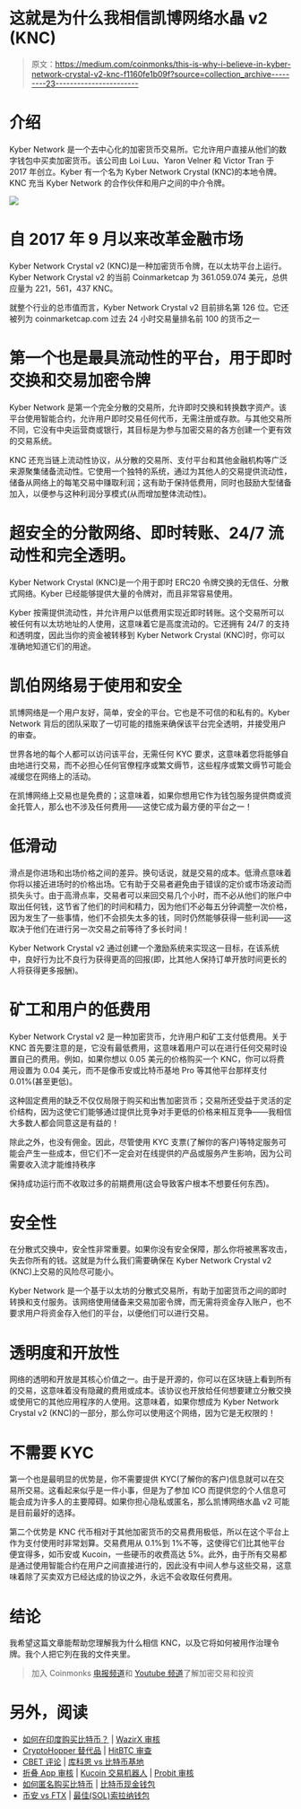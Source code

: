 # 这就是为什么我相信凯博网络水晶 v2 (KNC)

> 原文：<https://medium.com/coinmonks/this-is-why-i-believe-in-kyber-network-crystal-v2-knc-f1160fe1b09f?source=collection_archive---------23----------------------->

# 介绍

Kyber Network 是一个去中心化的加密货币交易所。它允许用户直接从他们的数字钱包中买卖加密货币。该公司由 Loi Luu、Yaron Velner 和 Victor Tran 于 2017 年创立。Kyber 有一个名为 Kyber Network Crystal (KNC)的本地令牌。KNC 充当 Kyber Network 的合作伙伴和用户之间的中介令牌。

![](img/911ef0d31e033c19e9418697d5c616aa.png)

# 自 2017 年 9 月以来改革金融市场

Kyber Network Crystal v2 (KNC)是一种加密货币令牌，在以太坊平台上运行。Kyber Network Crystal v2 的当前 Coinmarketcap 为 361.059.074 美元，总供应量为 221，561，437 KNC。

就整个行业的总市值而言，Kyber Network Crystal v2 目前排名第 126 位。它还被列为 coinmarketcap.com 过去 24 小时交易量排名前 100 的货币之一

# 第一个也是最具流动性的平台，用于即时交换和交易加密令牌

Kyber Network 是第一个完全分散的交易所，允许即时交换和转换数字资产。该平台使用智能合约，允许用户即时交易任何代币，无需注册或存款。与其他交易所不同，它没有中央运营商或银行，其目标是为参与加密交易的各方创建一个更有效的交易系统。

KNC 还充当链上流动性协议，从分散的交易所、支付平台和其他金融机构等广泛来源聚集储备流动性。它使用一个独特的系统，通过为其他人的交易提供流动性，储备从网络上的每笔交易中赚取利润；这有助于保持低费用，同时也鼓励大型储备加入，以便参与这种利润分享模式(从而增加整体流动性)。

# 超安全的分散网络、即时转账、24/7 流动性和完全透明。

Kyber Network Crystal (KNC)是一个用于即时 ERC20 令牌交换的无信任、分散式网络。Kyber 已经能够提供大量的令牌对，而且非常容易使用。

Kyber 按需提供流动性，并允许用户以低费用实现近即时转账。这个交易所可以被任何有以太坊地址的人使用，这意味着它是高度流动的。它还拥有 24/7 的支持和透明度，因此当你的资金被转移到 Kyber Network Crystal (KNC)时，你可以准确地知道它们的用途。

# 凯伯网络易于使用和安全

凯博网络是一个用户友好，简单，安全的平台。它也是不可信的和私有的。Kyber Network 背后的团队采取了一切可能的措施来确保该平台完全透明，并接受用户的审查。

世界各地的每个人都可以访问该平台，无需任何 KYC 要求，这意味着您将能够自由地进行交易，而不必担心任何官僚程序或繁文缛节，这些程序或繁文缛节可能会减缓您在网络上的活动。

在凯博网络上交易也是免费的；这意味着，如果你想用它作为钱包服务提供商或资金托管人，那么也不涉及任何费用——这使它成为最方便的平台之一！

# 低滑动

滑点是你进场和出场价格之间的差异。换句话说，就是交易的成本。低滑点意味着你将以接近进场时的价格出场。它有助于交易者避免由于错误的定价或市场波动而损失头寸。由于高滑点率，交易者可以来回交易几个小时，而不必从他们的账户中取出任何钱，这节省了他们的时间和精力，因为他们不必每五分钟调整一次价格，因为发生了一些事情，他们不会损失太多的钱，同时仍然能够获得一些利润——这取决于他们在进行另一次交易之前等待了多长时间！

Kyber Network Crystal v2 通过创建一个激励系统来实现这一目标，在该系统中，良好行为比不良行为获得更高的回报(即，比其他人保持订单开放时间更长的人将获得更多报酬)。

# 矿工和用户的低费用

Kyber Network Crystal v2 是一种加密货币，允许用户和矿工支付低费用。关于 KNC 首先要注意的是，它没有最低费用，这意味着用户可以在进行任何交易时设置自己的费用。例如，如果你想以 0.05 美元的价格购买一个 KNC，你可以将费用设置为 0.04 美元，而不是像币安或比特币基地 Pro 等其他平台那样支付 0.01%(甚至更低)。

这种固定费用的缺乏不仅仅局限于购买和出售加密货币；交易所还受益于灵活的定价结构，因为这使它们能够通过提供比竞争对手更低的价格来相互竞争——我相信大多数人都会同意这是有益的！

除此之外，也没有佣金。因此，尽管使用 KYC 支票(了解你的客户)等特定服务可能会产生一些成本，但它们不一定会对在线提供的产品或服务产生影响，因为公司需要收入流才能维持秩序

保持成功运行而不收取过多的前期费用(这会导致客户根本不想要任何东西)。

# 安全性

在分散式交换中，安全性非常重要。如果你没有安全保障，那么你将被黑客攻击，失去你所有的钱。这就是为什么我们需要确保在 Kyber Network Crystal v2 (KNC)上交易的风险尽可能小。

Kyber Network 是一个基于以太坊的分散式交易所，有助于加密货币之间的即时转换和支付服务。该网络使用储备来交易加密令牌，而无需将资金存入账户，也不要求用户将资金存入他们的平台，以便他们可以进行交易。

# 透明度和开放性

网络的透明和开放是其核心价值之一。由于是开源的，你可以在区块链上看到所有的交易，这意味着没有隐藏的费用或成本。该协议也开放给任何想要建立分散交换或使用它的其他应用程序的人使用。这意味着，如果你想成为 Kyber Network Crystal v2 (KNC)的一部分，那么你可以使用这个网络，因为它是无权限的！

# 不需要 KYC

第一个也是最明显的优势是，你不需要提供 KYC(了解你的客户)信息就可以在交易所交易。这看起来似乎是一件小事，但是为了参加 ICO 而提供您的个人信息可能会成为许多人的主要障碍。如果你担心隐私或匿名，那么凯博网络水晶 v2 可能是目前最好的选择。

第二个优势是 KNC 代币相对于其他加密货币的交易费用极低，所以在这个平台上作为支付使用时非常划算。交易费用从 0.1%到 1%不等，这使得它们比其他平台便宜得多，如币安或 Kucoin，一些硬币的收费高达 5%。此外，由于所有交易都是通过使用智能合约在用户之间直接进行的，因此没有中间人参与这些交易，这意味着除了买卖双方已经达成的协议之外，永远不会收取任何费用。

# 结论

我希望这篇文章能帮助您理解我为什么相信 KNC，以及它将如何被用作治理令牌。我个人把它列在我的文件夹里。

> 加入 Coinmonks [电报频道](https://t.me/coincodecap)和 [Youtube 频道](https://www.youtube.com/c/coinmonks/videos)了解加密交易和投资

# 另外，阅读

*   [如何在印度购买比特币？](/coinmonks/buy-bitcoin-in-india-feb50ddfef94) | [WazirX 审核](/coinmonks/wazirx-review-5c811b074f5b)
*   [CryptoHopper 替代品](/coinmonks/cryptohopper-alternatives-d67287b16d27) | [HitBTC 审查](/coinmonks/hitbtc-review-c5143c5d53c2)
*   [CBET 评论](https://coincodecap.com/cbet-casino-review) | [库科恩 vs 比特币基地](https://coincodecap.com/kucoin-vs-coinbase)
*   [折叠 App 审核](https://coincodecap.com/fold-app-review) | [Kucoin 交易机器人](/coinmonks/kucoin-trading-bot-automate-your-trades-8cf0ca2138e0) | [Probit 审核](https://coincodecap.com/probit-review)
*   [如何匿名购买比特币](https://coincodecap.com/buy-bitcoin-anonymously) | [比特币现金钱包](https://coincodecap.com/bitcoin-cash-wallets)
*   [币安 vs FTX](https://coincodecap.com/binance-vs-ftx) | [最佳(SOL)索拉纳钱包](https://coincodecap.com/solana-wallets)
